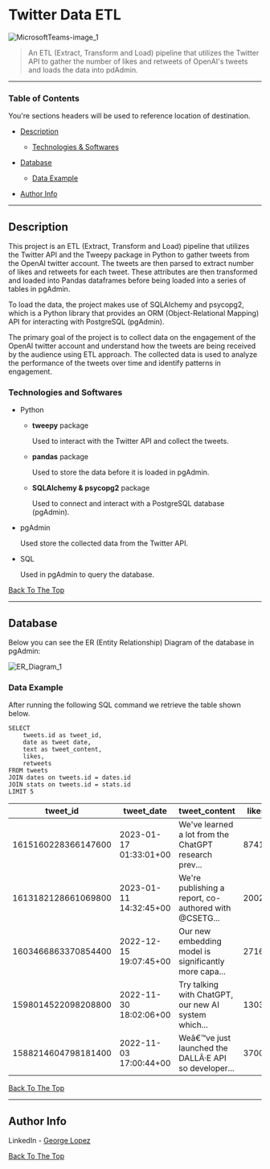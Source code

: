 # Twitter Data ETL

![MicrosoftTeams-image_1](https://user-images.githubusercontent.com/71076769/212990225-eeec3993-703b-4c33-ac82-797cb7449089.png)

> An ETL (Extract, Transform and Load) pipeline that utilizes the Twitter API to gather the number of likes and retweets of OpenAI's tweets and loads the data into pdAdmin.

---

### Table of Contents
You're sections headers will be used to reference location of destination.

- [Description](#description)
    
    -  [Technologies & Softwares](#technologies)
- [Database](#database)

    -  [Data Example](#data-example) 
- [Author Info](#author-info)

---

## Description

This project is an ETL (Extract, Transform and Load) pipeline that utilizes the Twitter API and the Tweepy package in Python to gather tweets from the OpenAI twitter account. The tweets are then parsed to extract 
number of likes and retweets for each tweet. These attributes are then transformed and loaded into Pandas dataframes before being loaded into a series of tables in pgAdmin. 

To load the data, the project makes use of SQLAlchemy and psycopg2, which is a Python library that provides an ORM (Object-Relational Mapping) API for interacting with PostgreSQL (pgAdmin). 

The primary goal of the project is to collect data on the engagement of the OpenAI twitter account and understand how the tweets are being received by the audience using ETL approach. The collected data is used to analyze the performance of the tweets over time and identify patterns in engagement. 

### Technologies and Softwares

- Python
    - **tweepy** package
    
        Used to interact with the Twitter API and collect the tweets.
    - **pandas** package

        Used to store the data before it is loaded in pgAdmin.
    - **SQLAlchemy & psycopg2** package

        Used to connect and interact with a PostgreSQL database (pgAdmin).

- pgAdmin
    
    Used store the collected data from the Twitter API.

- SQL

    Used in pgAdmin to query the database.

[Back To The Top](#twitter-data-etl)

---

## Database

Below you can see the ER (Entity Relationship) Diagram of the database in pgAdmin:

![ER_Diagram_1](https://user-images.githubusercontent.com/71076769/212990124-84934041-2af0-4608-9f78-6f57c71d1cb5.png)


### Data Example

After running the following SQL command we retrieve the table shown below.

```
SELECT  
    tweets.id as tweet_id,
    date as tweet date,
    text as tweet_content,
    likes,
    retweets
FROM tweets
JOIN dates on tweets.id = dates.id
JOIN stats on tweets.id = stats.id
LIMIT 5
```

tweet_id | tweet_date | tweet_content | likes | retweets 
--- | --- | --- | --- |--- 
1615160228366147600 | 2023-01-17 01:33:01+00 | We've learned a lot from the ChatGPT research prev...|8741 | 1371 
1613182128661069800 | 2023-01-11 14:32:45+00 | We're publishing a report, co-authored with @CSETG... | 2002| 472 
1603466863370854400 | 2022-12-15 19:07:45+00 | Our new embedding model is significantly more capa... | 2716| 473
1598014522098208800 | 2022-11-30 18:02:06+00 | Try talking with ChatGPT, our new AI system which... | 13031| 3421
1588214604798181400 | 2022-11-03 17:00:44+00 | Weâ€™ve just launched the DALLÂ·E API so developer... | 3700| 717 

[Back To The Top](#twitter-data-etl)

---

## Author Info

LinkedIn - [George Lopez](https://www.linkedin.com/in/george-benjamin-lopez/)

[Back To The Top](#twitter-data-etl)
